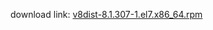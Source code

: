 download link: [v8dist-8.1.307-1.el7.x86_64.rpm](https://mega.nz/file/YIAUTRzb#qCGmdAn-3EuQa_bI_RcqQsl23aQ9fwqjH7pYCwbSMP0)
